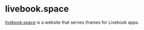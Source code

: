 # livebook.space

[livebook.space](https://livebook.space) is a website that serves iframes for Livebook apps.
